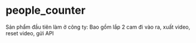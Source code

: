 # people_counter
Sản phẩm đầu tiên làm ở công ty:
  Bao gồm lắp 2 cam đi vào ra, xuất video, reset video, gửi API
